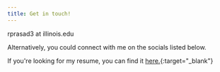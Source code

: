```yaml
---
title: Get in touch!
---
```


rprasad3 at illinois.edu

Alternatively, you could connect with me on the socials listed below. 

If you're looking for my resume, you can find it [here.](./assets/site-resume.pdf){:target="_blank"}